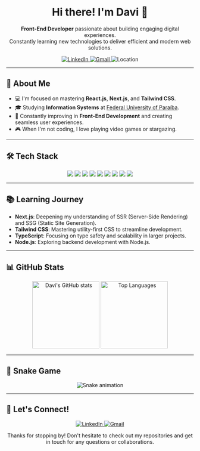 <h1 align="center">Hi there! I'm Davi 👋</h1>

<p align="center">
  <strong>Front-End Developer</strong> passionate about building engaging digital experiences.<br />
  Constantly learning new technologies to deliver efficient and modern web solutions.
</p>

<p align="center">
  <a href="https://www.linkedin.com/in/davisilvaas/" target="_blank">
    <img src="https://img.shields.io/badge/LinkedIn-%230077B5.svg?style=for-the-badge&logo=linkedin&logoColor=white" alt="LinkedIn"/>
  </a>
  <a href="mailto:gssj9264@gmail.com">
    <img src="https://img.shields.io/badge/Gmail-D14836?style=for-the-badge&logo=gmail&logoColor=white" alt="Gmail"/>
  </a>
  <img src="https://img.shields.io/badge/Based-in%20Brazil-2b9348?style=for-the-badge" alt="Location"/>
</p>

---

## 🚀 **About Me**
- 💻 I'm focused on mastering **React.js**, **Next.js**, and **Tailwind CSS**.
- 🎓 Studying **Information Systems** at [Federal University of Paraíba](https://www.ufpb.br/).
- 🌱 Constantly improving in **Front-End Development** and creating seamless user experiences.
- 🎮 When I'm not coding, I love playing video games or stargazing.

---

## 🛠️ **Tech Stack**
<p align="center">
  <img src="https://img.shields.io/badge/HTML5-E34F26?style=for-the-badge&logo=html5&logoColor=white" />
  <img src="https://img.shields.io/badge/CSS3-1572B6?style=for-the-badge&logo=css3&logoColor=white" />
  <img src="https://img.shields.io/badge/JavaScript-F7DF1E?style=for-the-badge&logo=javascript&logoColor=black" />
  <img src="https://img.shields.io/badge/TypeScript-007ACC?style=for-the-badge&logo=typescript&logoColor=white" />
  <img src="https://img.shields.io/badge/React-61DAFB?style=for-the-badge&logo=react&logoColor=black" />
  <img src="https://img.shields.io/badge/Next.js-000000?style=for-the-badge&logo=nextdotjs&logoColor=white" />
  <img src="https://img.shields.io/badge/Tailwind_CSS-38B2AC?style=for-the-badge&logo=tailwind-css&logoColor=white" />
  <img src="https://img.shields.io/badge/Git-F05032?style=for-the-badge&logo=git&logoColor=white" />
  <img src="https://img.shields.io/badge/Node.js-339933?style=for-the-badge&logo=nodedotjs&logoColor=white" />
</p>

---

## 📚 **Learning Journey**
- **Next.js**: Deepening my understanding of SSR (Server-Side Rendering) and SSG (Static Site Generation).
- **Tailwind CSS**: Mastering utility-first CSS to streamline development.
- **TypeScript**: Focusing on type safety and scalability in larger projects.
- **Node.js**: Exploring backend development with Node.js.

---

## 📊 **GitHub Stats**
<div align="center">
  <img height="180em" src="https://github-readme-stats.vercel.app/api?username=DaviSsilvaa&show_icons=true&hide_border=true&count_private=true&title_color=5D3FD3&icon_color=5D3FD3&text_color=c9d1d9&bg_color=0d1117" alt="Davi's GitHub stats" />
  <img height="180em" src="https://github-readme-stats.vercel.app/api/top-langs/?username=DaviSsilvaa&layout=compact&hide_border=true&title_color=5D3FD3&text_color=5D3FD3&bg_color=0d1117" alt="Top Languages" />
</div>

---

## 🐍 **Snake Game**
<div align="center">
  <img src="https://raw.githubusercontent.com/DaviSsilvaa/DaviSsilvaa/output/snake.svg" alt="Snake animation" />
</div>

---

## 🔗 **Let's Connect!**
<p align="center">
  <a href="https://www.linkedin.com/in/davisilvaas/" target="_blank">
    <img src="https://img.shields.io/badge/LinkedIn-%230077B5.svg?style=for-the-badge&logo=linkedin&logoColor=white" alt="LinkedIn"/>
  </a>
  <a href="mailto:gssj9264@gmail.com">
    <img src="https://img.shields.io/badge/Gmail-D14836?style=for-the-badge&logo=gmail&logoColor=white" alt="Gmail"/>
  </a>
</p>

<p align="center">
  Thanks for stopping by! Don't hesitate to check out my repositories and get in touch for any questions or collaborations.
</p>
